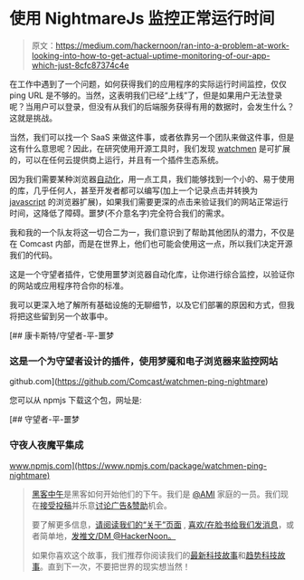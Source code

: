 # 使用 NightmareJs 监控正常运行时间

> 原文：<https://medium.com/hackernoon/ran-into-a-problem-at-work-looking-into-how-to-get-actual-uptime-monitoring-of-our-app-which-just-8cfc87374c4e>

在工作中遇到了一个问题，如何获得我们的应用程序的实际运行时间监控，仅仅 ping URL 是不够的。当然，这表明我们已经“上线”了，但是如果用户无法登录呢？当用户可以登录，但没有从我们的后端服务获得有用的数据时，会发生什么？这就是挑战。

当然，我们可以找一个 SaaS 来做这件事，或者依靠另一个团队来做这件事，但是这有什么意思呢？因此，在研究使用开源工具时，我们发现 [watchmen](https://github.com/iloire/watchmen) 是可扩展的，可以在任何云提供商上运行，并且有一个插件生态系统。

因为我们需要某种浏览器[自动化](https://hackernoon.com/tagged/automation)，用一点工具，我们能够找到一个小的、易于使用的库，几乎任何人，甚至开发者都可以编写(加上一个记录点击并转换为 [javascript](https://hackernoon.com/tagged/jasvascript) 的浏览器扩展)，如果我们需要更深的点击来验证我们的网站正常运行时间，这降低了障碍。噩梦(不介意名字)完全符合我们的需求。

我和我的一个队友将这一切合二为一，我们意识到了帮助其他团队的潜力，不仅是在 Comcast 内部，而是在世界上，他们也可能会使用这一点，所以我们决定开源我们的代码。

这是一个守望者插件，它使用噩梦浏览器自动化库，让你进行综合监控，以验证你的网站或应用程序符合你的标准。

我可以更深入地了解所有基础设施的无聊细节，以及它们部署的原因和方式，但我将把这些留到另一个故事中。

[](https://github.com/Comcast/watchmen-ping-nightmare) [## 康卡斯特/守望者-平-噩梦

### 这是一个为守望者设计的插件，使用梦魇和电子浏览器来监控网站

github.com](https://github.com/Comcast/watchmen-ping-nightmare) 

您可以从 npmjs 下载这个包，网址是:

[](https://www.npmjs.com/package/watchmen-ping-nightmare) [## 守望者-平-噩梦

### 守夜人夜魔平集成

www.npmjs.com](https://www.npmjs.com/package/watchmen-ping-nightmare) 

> [黑客中午](http://bit.ly/Hackernoon)是黑客如何开始他们的下午。我们是 [@AMI](http://bit.ly/atAMIatAMI) 家庭的一员。我们现在[接受投稿](http://bit.ly/hackernoonsubmission)并乐意[讨论广告&赞助](mailto:partners@amipublications.com)机会。
> 
> 要了解更多信息，[请阅读我们的“关于”页面](https://goo.gl/4ofytp) , [喜欢/在脸书给我们发消息](http://bit.ly/HackernoonFB)，或者简单地，[发推文/DM @HackerNoon。](https://goo.gl/k7XYbx)
> 
> 如果你喜欢这个故事，我们推荐你阅读我们的[最新科技故事](http://bit.ly/hackernoonlatestt)和[趋势科技故事](https://hackernoon.com/trending)。直到下一次，不要把世界的现实想当然！
